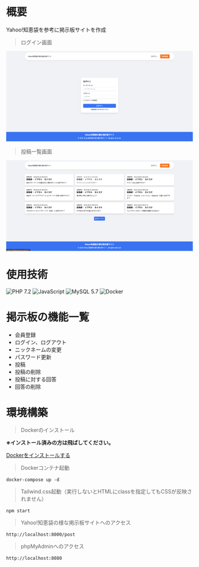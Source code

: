 # 概要  
Yahoo!知恵袋を参考に掲示板サイトを作成

> ログイン画面

![掲示板アプリのログイン画面](./assets/img/login.jpg)

> 投稿一覧画面

![掲示板アプリの質問一覧画面](./assets/img/questions.jpg)

# 使用技術
![PHP 7.2](https://img.shields.io/badge/PHP-7.2-777BB4.svg?style=flat-square&logo=php)
![JavaScript](https://img.shields.io/badge/Javascript-276DC3.svg?logo=javascript&style=flat)
![MySQL 5.7](https://img.shields.io/badge/MySQL-5.7-4479A1.svg?style=flat-square&logo=mysql)
![Docker](https://img.shields.io/badge/Docker-Docker--compose-2496ED.svg?style=flat-square&logo=docker) 

# 掲示板の機能一覧
- 会員登録 
- ログイン、ログアウト 
- ニックネームの変更 
- パスワード更新 
- 投稿
- 投稿の削除
- 投稿に対する回答
- 回答の削除

# 環境構築

> Dockerのインストール
  
**※インストール済みの方は飛ばしてください。**

[Dockerをインストールする](https://www.docker.com/)

> Dockerコンテナ起動

```
docker-compose up -d
```

> Tailwind.css起動（実行しないとHTMLにclassを指定してもCSSが反映されません）

```
npm start
```

> Yahoo!知恵袋の様な掲示板サイトへのアクセス

```
http://localhost:8000/post
```

> phpMyAdminへのアクセス

```
http://localhost:8080
```